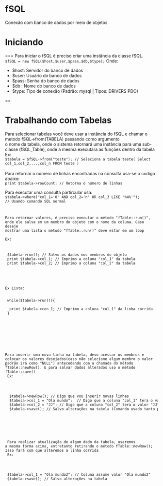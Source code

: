 fSQL
====

Conexão com banco de dados por meio de objetos

<h1>Iniciando</h1>
===
Para iniciar o fSQL é preciso criar uma instância da classe fSQL.
<br>
<code>$fSQL = new fSQL($host,$user,$pass,$db,$type);</code>
Onde:
<ul>
 <li>$host: Servidor do banco de dados</li>
 <li>$user: Usuário do banco de dados</li>
 <li>$pass: Senha do banco de dados</li>
 <li>$db : Nome do banco de dados</li>
 <li>$type: Tipo de conexão (Padrão: mysql | Tipos: DRIVERS PDO)</li>
</ul>
==
<h1>Trabalhando com Tabelas</h1>
Para selecionar tabelas você deve usar a instância do fSQL e chamar o metodo fSQL->from(TABELA) passando como argumento<br>
o nome da tabela, onde o sistema retornará uma instância para uma sub-classe (fSQL_Table), onde a mesma executara as 
funções dentro da tabela
<br>
Ex:<br>
  <code>$tabela = $fSQL->from("teste"); // Seleciona a tabela teste( Select col_1,col_2,...,col_n FROM teste )</code>
<br>
<br>
Para retornar o número de linhas encontradas na consulta usa-se o codigo abaixo:<br>
<code>print $tabela->rowCount; // Retorna o número de linhas</code>
<br>

Para executar uma consulta partircular usa:
<br>
<code>$tabela->where("col_1='0' AND col_2='n' OR col_3 LIKE '%4%'"); // Usando comando SQL normal
<br>

Para retornar valores, é preciso executar o método "fTable::run()", onde ele salva em um membro do objeto com o nome da coluna. Caso deseje mostrar uma lista o método "fTable::run()" deve estar em um loop
<br>
Ex:
<br>
<pre>
 $tabela->run(); // Salvo os dados nos membros do objeto
 print $tabela->col_1; // Imprimo a coluna "col_1" da tabela
 print $tabela->col_2; // Imprimo a coluna "col_2" da tabela
</pre>
<br>
Ex Lista:<br>
<pre>
 while($tabela->run()){<br>
  print $tabela->con_1; // Imprimo a coluna "col_1" da linha corrida
 }</br>
 </pre>
 <br><br>
 
 Para inserir uma nova linha na tabela, devo acessar os membros e colocar os valores desejados(caso não selecione algum membro o valor padrão irá como "NULL") antecedendo com a chamada do método fTable::newRow(). E para salvar dados alterados uso o método fTable::save() <br>
 Ex:<br>
 <pre>
  $tabela->newRow(); // Digo que vou inserir novas linhas
  $tabela->col_1 = "Ola mundo";  // Digo que a coluna "col_1" tera o valor "Ola mundo"
  $tabela->col_2 = "JJ"; // Digo que a coluna "col_2" tera o valor "JJ";
  $tabela->save(); // Salvo alterações na tabela (Comando usado tanto para UPDATE como para INSERT)
 </pre>
 <br><br>
 Para realizar atualização de algum dado da tabela, usaremos a mesma forma acima, entretanto retirando o método fTable::newRow(); Isso fará com que alteremos a linha corrida<br>
 Ex:<br>
 <pre>
 $tabela->col_1 = "Ola mundo2"; // Coluna assume valor "Ola mundo2"
 $tabela->save(); // Salvo alterações na tabela
 </pre>
 
 
 
